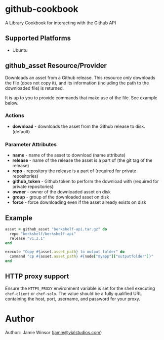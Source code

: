 # github-cookbook

A Library Cookbook for interacting with the Github API

## Supported Platforms

* Ubuntu

## github_asset Resource/Provider

Downloads an asset from a Github release. This resource *only* downloads the file (does not copy it), and its information (including the path to the downloaded file) is returned.

It is up to you to provide commands that make use of the file. See example below.

### Actions

- **download** - downloads the asset from the Github release to disk. (default)

### Parameter Attributes

- **name** - name of the asset to download (name attribute)
- **release** - name of the release the asset is a part of (the git tag of the release)
- **repo** - repository the release is a part of (required for private repositories)
- **github_token** - Github token to perform the download with (required for private repositories)
- **owner** - owner of the downloaded asset on disk
- **group** - group of the downloaded asset on disk
- **force** - force downloading even if the asset already exists on disk

## Example

```ruby
asset = github_asset "berkshelf-api.tar.gz" do
  repo "berkshelf/berkshelf-api"
  release "v1.2.1"
end

execute "Copy #{asset.asset_path} to output folder" do
  command "cp #{asset.asset_path} #{node["myapp"]["outputfolder"]}"
end

```

## HTTP proxy support

Ensure the `HTTPS_PROXY` environment variable is set for the shell executing `chef-client` or `chef-solo`. The value should be a fully qualified URL containing the host, port, username, and password for your proxy.

# Author

Author:: Jamie Winsor (<jamie@vialstudios.com>)
